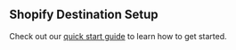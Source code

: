 ## Shopify Destination Setup 

Check out our [quick start guide](https://docs.buildable.dev/) to learn how to get started.
